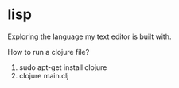 # lisp

Exploring the language my text editor is built with.

How to run a clojure file?

1. sudo apt-get install clojure
2. clojure main.clj
